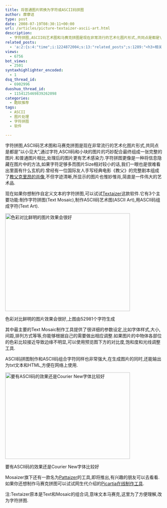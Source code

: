 ```yaml
---
title: 将普通图片转换为字符或ASCII码拼图
author: 摩摩诘
type: post
date: 2008-07-19T08:30:11+00:00
url: /articles/picture-textaizer-ascii-art.html
description:
  - 字符拼图,ASCII码艺术图和马赛克拼图是现在非常流行的艺术化图片形式,共同点是都是\"以小见大\",通过字符,ASCII码和小块的图片的巧妙配合最终组成一张完整的图片.现在如果你想制作自定义文本的字符拼图,可以试试Textaizer这款软件.
related_posts:
  - 'a:2:{s:4:"time";i:1224872004;s:13:"related_posts";s:1289:"<h3>相关日志</h3><ul class="related_post"><li><a href="http://www.digglife.cn/articles/batch-image-processor-photo-resizer.html" title="图片批量处理工具Faststone Photo Resizer">图片批量处理工具Faststone Photo Resizer</a></li><li><a href="http://www.digglife.cn/articles/free-photoshop-brush.html" title="免费下载900多个Photoshop笔刷">免费下载900多个Photoshop笔刷</a></li><li><a href="http://www.digglife.cn/articles/use-wikipedia-offline.html" title="离线搜索维基百科WikiTaxi">离线搜索维基百科WikiTaxi</a></li><li><a href="http://www.digglife.cn/articles/my-favorite-vista-features.html" title="我最喜欢的Windows Vista功能">我最喜欢的Windows Vista功能</a></li><li><a href="http://www.digglife.cn/articles/ubuntu-windows-xp-vista-firefox-profile.html" title="Ubuntu,Windows Vista和XP共享Firefox配置文件">Ubuntu,Windows Vista和XP共享Firefox配置文件</a></li><li><a href="http://www.digglife.cn/articles/enhance-mobile-phone-pics.html" title="如何提高手机照片的质量">如何提高手机照片的质量</a></li><li><a href="http://www.digglife.cn/articles/custom-windows-interface-tools.html" title="9个工具打造焕然一新的Windows界面">9个工具打造焕然一新的Windows界面</a></li></ul>";}'
views:
  - 6756
bot_views:
  - 2501
syntaxhighlighter_encoded:
  - 1
dsq_thread_id:
  - 6902996
duoshuo_thread_id:
  - 1154125469839262098
categories:
  - 酷软推荐
tags:
  - ASCII
  - 图片处理
  - 字符拼图
  - 软件

---
```

字符拼图,ASCII码艺术图和马赛克拼图是现在非常流行的艺术化图片形式,共同点是都是&#8221;以小见大&#8221;,通过字符,ASCII码和小块的图片的巧妙配合最终组成一张完整的图片.和普通图片相比,处理后的图片更有艺术感染力.字符拼图更像是一种将信息隐藏在图片中的方法,如果字符足够多而图片Size相对较小的话,我们一眼也是很难看出里面有什么玄机的.曾经有一位国际友人手写经典电影《教父》的完整剧本组成了<a title="完整电影剧本创造的教父肖像" href="http://jandan.net/2007/08/13/godfather_portrait_made_from_entire_movie_script.html" target="_blank">教父克里昂的肖像</a>,不但字迹清晰,所显示的图片也惟妙惟肖,简直是一件伟大的艺术品.

<!--more-->

现在如果你想制作自定义文本的字符拼图,可以试试<a title="字符和ASCII码拼图生成工具Textaizer" href="http://www.mosaizer.com/Textaizer/" target="_blank">Textaizer</a>这款软件.它有3个主要功能:制作字符拼图(Text Mosaic),制作ASCII码艺术图(ASCII Art),用ASCII码组成字符(Text Art).

<div style="width: 410px" class="wp-caption aligncenter">
  <a href="http://picasaweb.google.com/digglifeshow/oCzYfC/photo#5224627721517804674"><img title="字符拼图制作工具Textaizer" src="https://www.digglife.net/wp-content/uploads/archive/textaizer.png" alt="色彩对比鲜明的图片效果会很好" width="400" height="313" /></a>
  
  <p class="wp-caption-text">
    色彩对比鲜明的图片效果会很好,上图由52981个字符生成
  </p>
</div>

其中最主要的Text Mosaic制作工具提供了很详细的参数设定,比如字体样式,大小,间距,排列方式等等,你能够根据自己的需要做出相应调整.如果图片的中物体各部位的色彩比较接近导致边缘不明显,可以使用预览图下方的对比度,饱和度和光线调整工具.

ASCII码拼图制作和ASCII码组合字符同样也非常强大,在生成图片的同时,还能输出为txt文本和HTML,方便在网络上使用.

<div style="width: 410px" class="wp-caption aligncenter">
  <a href="http://picasaweb.google.com/digglifeshow/oCzYfC/photo#5224636114684802578"><img title="ASCII码拼图制作和组合字符" src="https://www.digglife.net/wp-content/uploads/archive/textaizer-ascii.png" alt="要有ASCII码的效果还是Courier New字体比较好" width="400" height="277" /></a>
  
  <p class="wp-caption-text">
    要有ASCII码的效果还是Courier New字体比较好
  </p>
</div>

Mosaizer旗下还有一款名为<a title="Pattaizer" href="http://www.mosaizer.com/Pattaizer/index.htm" target="_blank">Pattaizer</a>的工具,即将推出,有兴趣的朋友可以去看看.如果你还想制作马赛克拼图可以试试网生代介绍的<a title=" Picartia:在线制作马赛克缩略图 " href="http://www.weborn.org/picartia-455/" target="_blank">Picartia在线制作工具</a>.

注:Textaizer原本是Text和Mosaic的组合词,意味文本马赛克,这里为了方便理解,改为字符拼图.
